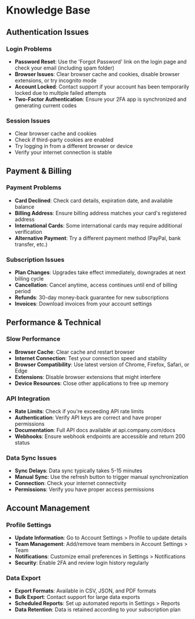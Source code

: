 # Knowledge Base

## Authentication Issues

### Login Problems
- **Password Reset**: Use the 'Forgot Password' link on the login page and check your email (including spam folder)
- **Browser Issues**: Clear browser cache and cookies, disable browser extensions, or try incognito mode
- **Account Locked**: Contact support if your account has been temporarily locked due to multiple failed attempts
- **Two-Factor Authentication**: Ensure your 2FA app is synchronized and generating current codes

### Session Issues
- Clear browser cache and cookies
- Check if third-party cookies are enabled
- Try logging in from a different browser or device
- Verify your internet connection is stable

## Payment & Billing

### Payment Problems
- **Card Declined**: Check card details, expiration date, and available balance
- **Billing Address**: Ensure billing address matches your card's registered address
- **International Cards**: Some international cards may require additional verification
- **Alternative Payment**: Try a different payment method (PayPal, bank transfer, etc.)

### Subscription Issues
- **Plan Changes**: Upgrades take effect immediately, downgrades at next billing cycle
- **Cancellation**: Cancel anytime, access continues until end of billing period
- **Refunds**: 30-day money-back guarantee for new subscriptions
- **Invoices**: Download invoices from your account settings

## Performance & Technical

### Slow Performance
- **Browser Cache**: Clear cache and restart browser
- **Internet Connection**: Test your connection speed and stability  
- **Browser Compatibility**: Use latest version of Chrome, Firefox, Safari, or Edge
- **Extensions**: Disable browser extensions that might interfere
- **Device Resources**: Close other applications to free up memory

### API Integration
- **Rate Limits**: Check if you're exceeding API rate limits
- **Authentication**: Verify API keys are correct and have proper permissions
- **Documentation**: Full API docs available at api.company.com/docs
- **Webhooks**: Ensure webhook endpoints are accessible and return 200 status

### Data Sync Issues
- **Sync Delays**: Data sync typically takes 5-15 minutes
- **Manual Sync**: Use the refresh button to trigger manual synchronization
- **Connection**: Check your internet connectivity
- **Permissions**: Verify you have proper access permissions

## Account Management

### Profile Settings
- **Update Information**: Go to Account Settings > Profile to update details
- **Team Management**: Add/remove team members in Account Settings > Team
- **Notifications**: Customize email preferences in Settings > Notifications
- **Security**: Enable 2FA and review login history regularly

### Data Export
- **Export Formats**: Available in CSV, JSON, and PDF formats
- **Bulk Export**: Contact support for large data exports
- **Scheduled Reports**: Set up automated reports in Settings > Reports
- **Data Retention**: Data is retained according to your subscription plan

